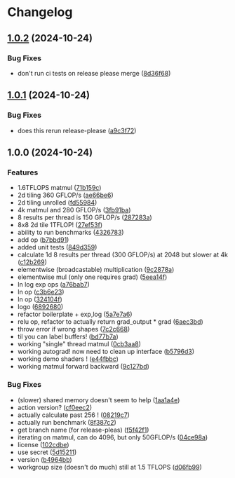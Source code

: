 # Changelog

## [1.0.2](https://github.com/zanussbaum/surfgrad/compare/v1.0.1...v1.0.2) (2024-10-24)


### Bug Fixes

* don't run ci tests on release please merge ([8d36f68](https://github.com/zanussbaum/surfgrad/commit/8d36f68f3f4a965c2d99433e6e1582e056a7e8f2))

## [1.0.1](https://github.com/zanussbaum/surfgrad/compare/v1.0.0...v1.0.1) (2024-10-24)


### Bug Fixes

* does this rerun release-please ([a9c3f72](https://github.com/zanussbaum/surfgrad/commit/a9c3f72a6bcd283d038626c599eef18bc895c98b))

## 1.0.0 (2024-10-24)


### Features

* 1.6TFLOPS matmul ([71b159c](https://github.com/zanussbaum/surfgrad/commit/71b159c672c606bb1be4530bc61fa22763c6556d))
* 2d tiling 360 GFLOP/s ([ae66be6](https://github.com/zanussbaum/surfgrad/commit/ae66be6362a8a785d7080bf9438ce97534793611))
* 2d tiling unrolled ([fd55984](https://github.com/zanussbaum/surfgrad/commit/fd5598432dddd3d436caccd799875bc0a967419b))
* 4k matmul and 280 GFLOP/s ([3fb91ba](https://github.com/zanussbaum/surfgrad/commit/3fb91ba79d19010c1ebe998697e001f5ea14c482))
* 8 results per thread is 150 GFLOP/s ([287283a](https://github.com/zanussbaum/surfgrad/commit/287283a94a2439f64b0be25324e4fde64fefaf9f))
* 8x8 2d tile 1TFLOP! ([27ef53f](https://github.com/zanussbaum/surfgrad/commit/27ef53f043d66d21c9759eb98314d47ea15ae9fd))
* ability to run benchmarks ([4326783](https://github.com/zanussbaum/surfgrad/commit/4326783af05f682e44a42de393aaa40c20300727))
* add op ([b7bbd91](https://github.com/zanussbaum/surfgrad/commit/b7bbd91f45e7801c50d8a21c4929366fdf469aa7))
* added unit tests ([849d359](https://github.com/zanussbaum/surfgrad/commit/849d3594895c4b8e95958325c64400457d09fc9b))
* calculate 1d 8 results per thread (300 GFLOP/s) at 2048 but slower at 4k ([c12b269](https://github.com/zanussbaum/surfgrad/commit/c12b269a4b3bb02c096e6eba784fe3f36cdeb7b5))
* elementwise (broadcastable) multiplication ([9c2878a](https://github.com/zanussbaum/surfgrad/commit/9c2878abcff40e7f92e61a3058fc1770f6135c54))
* elementwise mul (only one requires grad) ([5eea14f](https://github.com/zanussbaum/surfgrad/commit/5eea14fa25f282fe38f2bb11def1ca9d235fcfc8))
* ln log exp ops ([a76bab7](https://github.com/zanussbaum/surfgrad/commit/a76bab75a902be59a95d581797cb1023ad897e2c))
* ln op ([c3b6e23](https://github.com/zanussbaum/surfgrad/commit/c3b6e2369030bee677f3149a99b7d256ed2b06b9))
* ln op ([324104f](https://github.com/zanussbaum/surfgrad/commit/324104f3040b0c796dfbf3244afa5a7f20214e66))
* logo ([6892680](https://github.com/zanussbaum/surfgrad/commit/689268050a94ae62d825659517eb4922166a6f45))
* refactor boilerplate + exp,log ([5a7e7a6](https://github.com/zanussbaum/surfgrad/commit/5a7e7a6fdc749e6e6837905bc2e6e607b98decac))
* relu op, refactor to actually return grad_output * grad ([6aec3bd](https://github.com/zanussbaum/surfgrad/commit/6aec3bd2b57643771fafb41fcb91df42c1add20a))
* throw error if wrong shapes ([7c2c668](https://github.com/zanussbaum/surfgrad/commit/7c2c66822c1410f7de554ac85563c74492273733))
* til you can label buffers! ([bd77b7a](https://github.com/zanussbaum/surfgrad/commit/bd77b7a56c3dbd9242f7b548cf340c49b2f237f6))
* working "single" thread matmul ([0cb3aa8](https://github.com/zanussbaum/surfgrad/commit/0cb3aa86aca1b55b894190623322b0b86e3f6858))
* working autograd! now need to clean up interface ([b5796d3](https://github.com/zanussbaum/surfgrad/commit/b5796d3d06487365fff5032867ae447b5f08c2a8))
* working demo shaders ! ([e44fbbc](https://github.com/zanussbaum/surfgrad/commit/e44fbbc2cf1a61a0f04adf226707f9b55a20dd17))
* working matmul forward backward ([9c127bd](https://github.com/zanussbaum/surfgrad/commit/9c127bd2d43227c060cb3eb9e0ab702c5bc9b1fa))


### Bug Fixes

* (slower) shared memory doesn't seem to help ([1aa1a4e](https://github.com/zanussbaum/surfgrad/commit/1aa1a4e3efedbc9b676eb90381af8a26130e3d37))
* action version? ([cf0eec2](https://github.com/zanussbaum/surfgrad/commit/cf0eec2c2f1faae2a29a17e3fbbefe7cf1f8a166))
* actually calculate past 256 ! ([08219c7](https://github.com/zanussbaum/surfgrad/commit/08219c713f61ef64f457c73a6b161b11a6f6a483))
* actually run benchmark ([8f387c2](https://github.com/zanussbaum/surfgrad/commit/8f387c26f3179e231f693615733f5404ed6df098))
* get branch name (for release-pleas) ([f5f42f1](https://github.com/zanussbaum/surfgrad/commit/f5f42f1735663a9a3953f6581b8e235fac44c198))
* iterating on matmul, can do 4096, but only 50GFLOP/s ([04ce98a](https://github.com/zanussbaum/surfgrad/commit/04ce98a3d7e36300699b877cad5d91481951e29a))
* license ([102cdbe](https://github.com/zanussbaum/surfgrad/commit/102cdbef7c908104f3ff0312336ad3cacb21a42f))
* use secret ([5d15211](https://github.com/zanussbaum/surfgrad/commit/5d152110632c6bbbe3fa69a8180eddc9ba14171a))
* version ([b4964bb](https://github.com/zanussbaum/surfgrad/commit/b4964bb81d4e319e5e4e00fb95f02a751ae5d59d))
* workgroup size (doesn't do much) still at 1.5 TFLOPS ([d06fb99](https://github.com/zanussbaum/surfgrad/commit/d06fb9958451b53174947c21059006c1cff8b06d))
